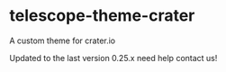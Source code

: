 # telescope-theme-crater
A custom theme for crater.io

Updated to the last version 0.25.x
need help contact us!
